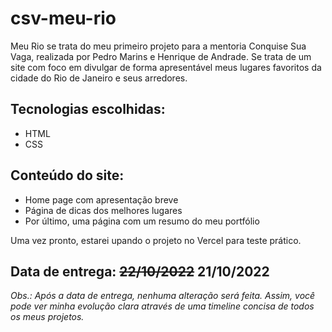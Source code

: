 # **csv-meu-rio**

Meu Rio se trata do meu primeiro projeto para a mentoria Conquise Sua Vaga, realizada por Pedro Marins e Henrique de Andrade. Se trata de um site com foco em divulgar de forma apresentável meus lugares favoritos da cidade do Rio de Janeiro e seus arredores.

## **Tecnologias escolhidas:**

- HTML
- CSS

## **Conteúdo do site:**

- Home page com apresentação breve
- Página de dicas dos melhores lugares
- Por último, uma página com um resumo do meu portfólio

Uma vez pronto, estarei upando o projeto no Vercel para teste prático.

## **Data de entrega: ~~22/10/2022~~ 21/10/2022**

_Obs.: Após a data de entrega, nenhuma alteração será feita. Assim, você pode ver minha evolução clara através de uma timeline concisa de todos os meus projetos._
